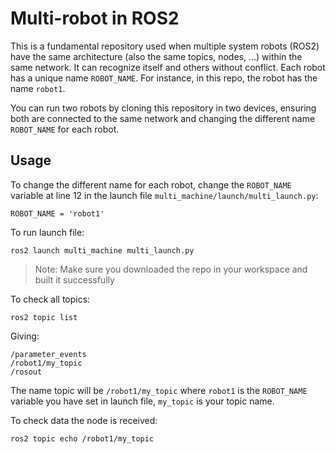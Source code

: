 # Multi-robot in ROS2

This is a fundamental repository used when multiple system robots (ROS2) have the same architecture (also the same topics, nodes, ...) within the same network. It can recognize itself and others without conflict. Each robot has a unique name `ROBOT_NAME`. For instance, in this repo, the robot has the name `robot1`.

You can run two robots by cloning this repository in two devices, ensuring both are connected to the same network and changing the different name `ROBOT_NAME` for each robot.

## Usage

To change the different name for each robot, change the `ROBOT_NAME` variable at line 12 in the launch file `multi_machine/launch/multi_launch.py`:
```
ROBOT_NAME = 'robot1'
```

To run launch file:
```
ros2 launch multi_machine multi_launch.py
```

> Note: Make sure you downloaded the repo in your workspace and built it successfully

To check all topics:
```
ros2 topic list
```
Giving:
```
/parameter_events
/robot1/my_topic
/rosout
```

The name topic will be `/robot1/my_topic` where `robot1` is the `ROBOT_NAME` variable you have set in launch file, `my_topic` is your topic name.

To check data the node is received:
```
ros2 topic echo /robot1/my_topic
```